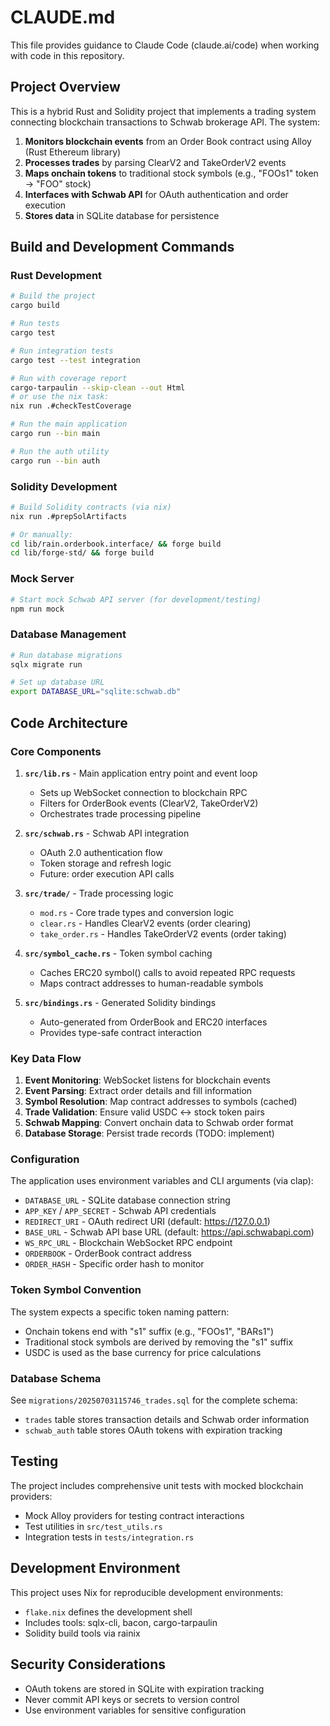 # CLAUDE.md

This file provides guidance to Claude Code (claude.ai/code) when working with code in this repository.

## Project Overview

This is a hybrid Rust and Solidity project that implements a trading system connecting blockchain transactions to Schwab brokerage API. The system:

1. **Monitors blockchain events** from an Order Book contract using Alloy (Rust Ethereum library)
2. **Processes trades** by parsing ClearV2 and TakeOrderV2 events
3. **Maps onchain tokens** to traditional stock symbols (e.g., "FOOs1" token → "FOO" stock)
4. **Interfaces with Schwab API** for OAuth authentication and order execution
5. **Stores data** in SQLite database for persistence

## Build and Development Commands

### Rust Development
```bash
# Build the project
cargo build

# Run tests
cargo test

# Run integration tests
cargo test --test integration

# Run with coverage report
cargo-tarpaulin --skip-clean --out Html
# or use the nix task:
nix run .#checkTestCoverage

# Run the main application
cargo run --bin main

# Run the auth utility
cargo run --bin auth
```

### Solidity Development
```bash
# Build Solidity contracts (via nix)
nix run .#prepSolArtifacts

# Or manually:
cd lib/rain.orderbook.interface/ && forge build
cd lib/forge-std/ && forge build
```

### Mock Server
```bash
# Start mock Schwab API server (for development/testing)
npm run mock
```

### Database Management
```bash
# Run database migrations
sqlx migrate run

# Set up database URL
export DATABASE_URL="sqlite:schwab.db"
```

## Code Architecture

### Core Components

1. **`src/lib.rs`** - Main application entry point and event loop
   - Sets up WebSocket connection to blockchain RPC
   - Filters for OrderBook events (ClearV2, TakeOrderV2)
   - Orchestrates trade processing pipeline

2. **`src/schwab.rs`** - Schwab API integration
   - OAuth 2.0 authentication flow
   - Token storage and refresh logic
   - Future: order execution API calls

3. **`src/trade/`** - Trade processing logic
   - `mod.rs` - Core trade types and conversion logic
   - `clear.rs` - Handles ClearV2 events (order clearing)
   - `take_order.rs` - Handles TakeOrderV2 events (order taking)

4. **`src/symbol_cache.rs`** - Token symbol caching
   - Caches ERC20 symbol() calls to avoid repeated RPC requests
   - Maps contract addresses to human-readable symbols

5. **`src/bindings.rs`** - Generated Solidity bindings
   - Auto-generated from OrderBook and ERC20 interfaces
   - Provides type-safe contract interaction

### Key Data Flow

1. **Event Monitoring**: WebSocket listens for blockchain events
2. **Event Parsing**: Extract order details and fill information
3. **Symbol Resolution**: Map contract addresses to symbols (cached)
4. **Trade Validation**: Ensure valid USDC ↔ stock token pairs
5. **Schwab Mapping**: Convert onchain data to Schwab order format
6. **Database Storage**: Persist trade records (TODO: implement)

### Configuration

The application uses environment variables and CLI arguments (via clap):

- `DATABASE_URL` - SQLite database connection string
- `APP_KEY` / `APP_SECRET` - Schwab API credentials
- `REDIRECT_URI` - OAuth redirect URI (default: https://127.0.0.1)
- `BASE_URL` - Schwab API base URL (default: https://api.schwabapi.com)
- `WS_RPC_URL` - Blockchain WebSocket RPC endpoint
- `ORDERBOOK` - OrderBook contract address
- `ORDER_HASH` - Specific order hash to monitor

### Token Symbol Convention

The system expects a specific token naming pattern:
- Onchain tokens end with "s1" suffix (e.g., "FOOs1", "BARs1")
- Traditional stock symbols are derived by removing the "s1" suffix
- USDC is used as the base currency for price calculations

### Database Schema

See `migrations/20250703115746_trades.sql` for the complete schema:
- `trades` table stores transaction details and Schwab order information
- `schwab_auth` table stores OAuth tokens with expiration tracking

## Testing

The project includes comprehensive unit tests with mocked blockchain providers:
- Mock Alloy providers for testing contract interactions
- Test utilities in `src/test_utils.rs`
- Integration tests in `tests/integration.rs`

## Development Environment

This project uses Nix for reproducible development environments:
- `flake.nix` defines the development shell
- Includes tools: sqlx-cli, bacon, cargo-tarpaulin
- Solidity build tools via rainix

## Security Considerations

- OAuth tokens are stored in SQLite with expiration tracking
- Never commit API keys or secrets to version control
- Use environment variables for sensitive configuration